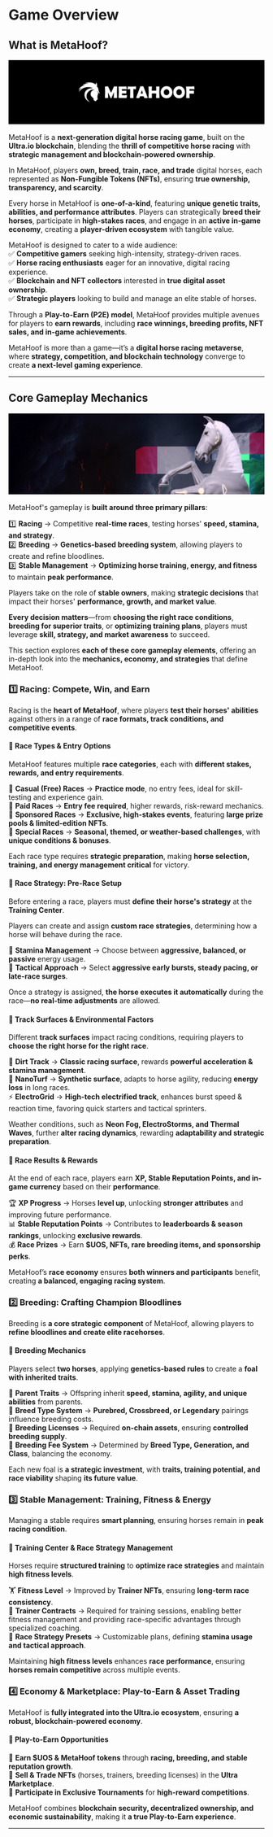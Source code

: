 # Game Overview <!-- {docsify-ignore} -->

## What is MetaHoof?

![hero](assets/img/metahoof.png)

MetaHoof is a **next-generation digital horse racing game**, built on the **Ultra.io blockchain**, blending the **thrill of competitive horse racing** with **strategic management and blockchain-powered ownership**.

In MetaHoof, players **own, breed, train, race, and trade** digital horses, each represented as **Non-Fungible Tokens (NFTs)**, ensuring **true ownership, transparency, and scarcity**.

Every horse in MetaHoof is **one-of-a-kind**, featuring **unique genetic traits, abilities, and performance attributes**. Players can strategically **breed their horses**, participate in **high-stakes races**, and engage in an **active in-game economy**, creating a **player-driven ecosystem** with tangible value.

MetaHoof is designed to cater to a wide audience:  
✅ **Competitive gamers** seeking high-intensity, strategy-driven races.  
✅ **Horse racing enthusiasts** eager for an innovative, digital racing experience.  
✅ **Blockchain and NFT collectors** interested in **true digital asset ownership**.  
✅ **Strategic players** looking to build and manage an elite stable of horses.

Through a **Play-to-Earn (P2E) model**, MetaHoof provides multiple avenues for players to **earn rewards**, including **race winnings, breeding profits, NFT sales, and in-game achievements**.

MetaHoof is more than a game—it’s a **digital horse racing metaverse**, where **strategy, competition, and blockchain technology** converge to create **a next-level gaming experience**.

---

## Core Gameplay Mechanics

![hero](assets/img/metahoof_hero.png)

MetaHoof's gameplay is **built around three primary pillars**:

1️⃣ **Racing** → Competitive **real-time races**, testing horses' **speed, stamina, and strategy**.  
2️⃣ **Breeding** → **Genetics-based breeding system**, allowing players to create and refine bloodlines.  
3️⃣ **Stable Management** → **Optimizing horse training, energy, and fitness** to maintain **peak performance**.

Players take on the role of **stable owners**, making **strategic decisions** that impact their horses' **performance, growth, and market value**.

**Every decision matters**—from **choosing the right race conditions**, **breeding for superior traits**, or **optimizing training plans**, players must leverage **skill, strategy, and market awareness** to succeed.

This section explores **each of these core gameplay elements**, offering an in-depth look into the **mechanics, economy, and strategies** that define MetaHoof.

### 1️⃣ Racing: Compete, Win, and Earn
Racing is the **heart of MetaHoof**, where players **test their horses' abilities** against others in a range of **race formats, track conditions, and competitive events**.

#### 📌 Race Types & Entry Options
MetaHoof features multiple **race categories**, each with **different stakes, rewards, and entry requirements**.

🔹 **Casual (Free) Races** → **Practice mode**, no entry fees, ideal for skill-testing and experience gain.  
🔹 **Paid Races** → **Entry fee required**, higher rewards, risk-reward mechanics.  
🔹 **Sponsored Races** → **Exclusive, high-stakes events**, featuring **large prize pools & limited-edition NFTs**.  
🔹 **Special Races** → **Seasonal, themed, or weather-based challenges**, with **unique conditions & bonuses**.

Each race type requires **strategic preparation**, making **horse selection, training, and energy management critical** for victory.

#### 📌 Race Strategy: Pre-Race Setup
Before entering a race, players must **define their horse's strategy** at the **Training Center**.

Players can create and assign **custom race strategies**, determining how a horse will behave during the race.

🔹 **Stamina Management** → Choose between **aggressive, balanced, or passive** energy usage.  
🔹 **Tactical Approach** → Select **aggressive early bursts, steady pacing, or late-race surges**.  

Once a strategy is assigned, **the horse executes it automatically** during the race—**no real-time adjustments** are allowed.

#### 📌 Track Surfaces & Environmental Factors

Different **track surfaces** impact racing conditions, requiring players to **choose the right horse for the right race**.

🏇 **Dirt Track** → **Classic racing surface**, rewards **powerful acceleration & stamina management**.  
🌱 **NanoTurf** → **Synthetic surface**, adapts to horse agility, reducing **energy loss** in long races.  
⚡ **ElectroGrid** → **High-tech electrified track**, enhances burst speed & reaction time, favoring quick starters and tactical sprinters.

Weather conditions, such as **Neon Fog, ElectroStorms, and Thermal Waves**, further **alter racing dynamics**, rewarding **adaptability and strategic preparation**.

#### 📌 Race Results & Rewards
At the end of each race, players earn **XP, Stable Reputation Points, and in-game currency** based on their **performance**.

🏆 **XP Progress** → Horses **level up**, unlocking **stronger attributes** and improving future performance.  
📊 **Stable Reputation Points** → Contributes to **leaderboards & season rankings**, unlocking **exclusive rewards**.  
💰 **Race Prizes** → Earn **$UOS, NFTs, rare breeding items, and sponsorship perks**.

MetaHoof’s **race economy** ensures **both winners and participants** benefit, creating **a balanced, engaging racing system**.

### 2️⃣ Breeding: Crafting Champion Bloodlines
Breeding is **a core strategic component** of MetaHoof, allowing players to **refine bloodlines and create elite racehorses**.

#### 📌 Breeding Mechanics
Players select **two horses**, applying **genetics-based rules** to create a **foal with inherited traits**.

🔹 **Parent Traits** → Offspring inherit **speed, stamina, agility, and unique abilities** from parents.  
🔹 **Breed Type System** → **Purebred, Crossbreed, or Legendary** pairings influence breeding costs.  
🔹 **Breeding Licenses** → Required **on-chain assets**, ensuring **controlled breeding supply**.  
🔹 **Breeding Fee System** → Determined by **Breed Type, Generation, and Class**, balancing the economy.

Each new foal is **a strategic investment**, with **traits, training potential, and race viability** shaping **its future value**.

### 3️⃣ Stable Management: Training, Fitness & Energy
Managing a stable requires **smart planning**, ensuring horses remain in **peak racing condition**.

#### 📌 Training Center & Race Strategy Management
Horses require **structured training** to **optimize race strategies** and maintain **high fitness levels**.

🏋 **Fitness Level** → Improved by **Trainer NFTs**, ensuring **long-term race consistency**.  
🎯 **Trainer Contracts** → Required for training sessions, enabling better fitness management and providing race-specific advantages through specialized coaching.  
📝 **Race Strategy Presets** → Customizable plans, defining **stamina usage and tactical approach**.

Maintaining **high fitness levels** enhances **race performance**, ensuring **horses remain competitive** across multiple events.

### 4️⃣ Economy & Marketplace: Play-to-Earn & Asset Trading
MetaHoof is **fully integrated into the Ultra.io ecosystem**, ensuring **a robust, blockchain-powered economy**.

#### 📌 Play-to-Earn Opportunities
🔹 **Earn $UOS & MetaHoof tokens** through **racing, breeding, and stable reputation growth**.  
🔹 **Sell & Trade NFTs** (horses, trainers, breeding licenses) in the **Ultra Marketplace**.  
🔹 **Participate in Exclusive Tournaments** for **high-reward competitions**.

MetaHoof combines **blockchain security, decentralized ownership, and economic sustainability**, making it **a true Play-to-Earn experience**.

---
